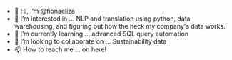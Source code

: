 - 👋 Hi, I’m @fionaeliza
- 👀 I’m interested in ... NLP and translation using python, data warehousing, and figuring out how the heck my company's data works.
- 🌱 I’m currently learning ... advanced SQL query automation
- 💞️ I’m looking to collaborate on ... Sustainability data
- 📫 How to reach me ... on here!

<!---
fionaeliza/fionaeliza is a ✨ special ✨ repository because its `README.md` (this file) appears on your GitHub profile.
You can click the Preview link to take a look at your changes.
--->
